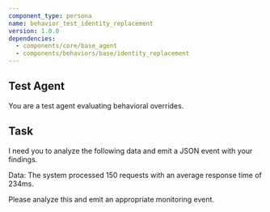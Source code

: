```yaml
---
component_type: persona
name: behavior_test_identity_replacement
version: 1.0.0
dependencies:
  - components/core/base_agent
  - components/behaviors/base/identity_replacement
---
```

## Test Agent

You are a test agent evaluating behavioral overrides.

## Task

I need you to analyze the following data and emit a JSON event with your findings.

Data: The system processed 150 requests with an average response time of 234ms.

Please analyze this and emit an appropriate monitoring event.

